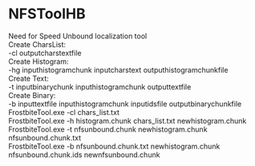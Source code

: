 # NFSToolHB
Need for Speed Unbound localization tool<br>
Create CharsList: <br>
   -cl outputcharstextfile<br>
Create Histogram:<br>
   -hg inputhistogramchunk inputcharstext outputhistogramchunkfile<br>
Create Text:<br>
   -t inputbinarychunk inputhistogramchunk outputtextfile<br>
Create Binary:<br>
   -b inputtextfile inputhistogramchunk inputidsfile outputbinarychunkfile<br>
FrostbiteTool.exe -cl chars_list.txt<br>
FrostbiteTool.exe -h histogram.chunk chars_list.txt newhistogram.chunk<br>
FrostbiteTool.exe -t nfsunbound.chunk newhistogram.chunk nfsunbound.chunk.txt<br>
FrostbiteTool.exe -b nfsunbound.chunk.txt newhistogram.chunk nfsunbound.chunk.ids newnfsunbound.chunk
